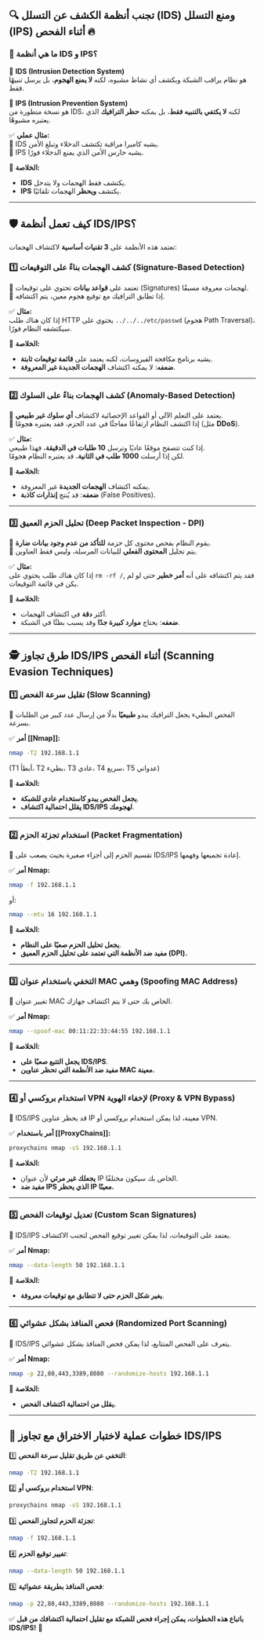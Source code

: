 ## **🔍 تجنب أنظمة الكشف عن التسلل (IDS) ومنع التسلل (IPS) أثناء الفحص 🔥**

### **📌 ما هي أنظمة IDS و IPS؟**

🔹 **IDS (Intrusion Detection System)**  
هو نظام يراقب الشبكة ويكشف أي نشاط مشبوه، لكنه **لا يمنع الهجوم**، بل يرسل تنبيهًا فقط.

🔹 **IPS (Intrusion Prevention System)**  
هو نسخة متطورة من IDS، لكنه **لا يكتفي بالتنبيه فقط**، بل يمكنه **حظر الترافيك** الذي يعتبره مشبوهًا.

✅ **مثال عملي:**  
🔸 IDS يشبه كاميرا مراقبة تكتشف الدخلاء وتبلغ الأمن.  
🔸 IPS يشبه حارس الأمن الذي يمنع الدخلاء فورًا.

📌 **الخلاصة:**

- **IDS** يكتشف فقط الهجمات ولا يتدخل.
- **IPS** يكتشف **ويحظر** الهجمات تلقائيًا.

---

## **🛡️ كيف تعمل أنظمة IDS/IPS؟**

تعتمد هذه الأنظمة على **3 تقنيات أساسية** لاكتشاف الهجمات:

### **1️⃣ كشف الهجمات بناءً على التوقيعات (Signature-Based Detection)**

🔹 تعتمد على **قواعد بيانات** تحتوي على توقيعات (Signatures) لهجمات معروفة مسبقًا.  
🔹 إذا تطابق الترافيك مع توقيع هجوم معين، يتم اكتشافه.

✅ **مثال:**  
إذا كان هناك طلب HTTP يحتوي على `../../../etc/passwd` (هجوم Path Traversal)، سيكتشفه النظام فورًا.

📌 **الخلاصة:**

- يشبه برنامج مكافحة الفيروسات، لكنه يعتمد على **قائمة توقيعات ثابتة**.
- **ضعفه**: لا يمكنه اكتشاف **الهجمات الجديدة غير المعروفة**.

---

### **2️⃣ كشف الهجمات بناءً على السلوك (Anomaly-Based Detection)**

🔹 يعتمد على التعلم الآلي أو القواعد الإحصائية لاكتشاف **أي سلوك غير طبيعي**.  
🔹 إذا اكتشف النظام ارتفاعًا مفاجئًا في عدد الحزم، فقد يعتبره هجومًا (مثل **DDoS**).

✅ **مثال:**  
إذا كنت تتصفح موقعًا عاديًا وترسل **10 طلبات في الدقيقة**، فهذا طبيعي.  
لكن إذا أرسلت **1000 طلب في الثانية**، قد يعتبره النظام هجومًا.

📌 **الخلاصة:**

- يمكنه اكتشاف **الهجمات الجديدة** غير المعروفة.
- **ضعفه**: قد يُنتج **إنذارات كاذبة** (False Positives).

---

### **3️⃣ تحليل الحزم العميق (Deep Packet Inspection - DPI)**

🔹 يقوم النظام بفحص محتوى كل حزمة **للتأكد من عدم وجود بيانات ضارة**.  
🔹 يتم تحليل **المحتوى الفعلي** للبيانات المرسلة، وليس فقط العناوين.

✅ **مثال:**  
إذا كان هناك طلب يحتوي على `rm -rf /`, فقد يتم اكتشافه على أنه **أمر خطير** حتى لو لم يكن في قائمة التوقيعات.

📌 **الخلاصة:**

- أكثر **دقة** في اكتشاف الهجمات.
- **ضعفه**: يحتاج **موارد كبيرة جدًا** وقد يسبب بطئًا في الشبكة.

---

## **🕵️ طرق تجاوز IDS/IPS أثناء الفحص (Scanning Evasion Techniques)**

### **1️⃣ تقليل سرعة الفحص (Slow Scanning)**

🔹 الفحص البطيء يجعل الترافيك يبدو **طبيعيًا** بدلًا من إرسال عدد كبير من الطلبات بسرعة.

✅ **أمر [[Nmap]]:**

```bash
nmap -T2 192.168.1.1
```

(T1 أبطأ، T2 بطيء، T3 عادي، T4 سريع، T5 عدواني)

📌 **الخلاصة:**

- **يجعل الفحص يبدو كاستخدام عادي للشبكة**.
- **يقلل احتمالية اكتشاف IDS/IPS لهجومك**.

---

### **2️⃣ استخدام تجزئة الحزم (Packet Fragmentation)**

🔹 تقسيم الحزم إلى أجزاء صغيرة بحيث يصعب على IDS/IPS إعادة تجميعها وفهمها.

✅ **أمر Nmap:**

```bash
nmap -f 192.168.1.1
```

أو:

```bash
nmap --mtu 16 192.168.1.1
```

📌 **الخلاصة:**

- **يجعل تحليل الحزم صعبًا على النظام**.
- **مفيد ضد الأنظمة التي تعتمد على تحليل الحزم العميق (DPI).**

---

### **3️⃣ التخفي باستخدام عنوان MAC وهمي (Spoofing MAC Address)**

🔹 تغيير عنوان MAC الخاص بك حتى لا يتم اكتشاف جهازك.

✅ **أمر Nmap:**

```bash
nmap --spoof-mac 00:11:22:33:44:55 192.168.1.1
```

📌 **الخلاصة:**

- **يجعل التتبع صعبًا على IDS/IPS**.
- **مفيد ضد الأنظمة التي تحظر عناوين MAC معينة.**

---

### **4️⃣ استخدام بروكسي أو VPN لإخفاء الهوية (Proxy & VPN Bypass)**

🔹 IDS/IPS قد يحظر عناوين IP معينة، لذا يمكن استخدام بروكسي أو VPN.

✅ **أمر باستخدام [[ProxyChains]]:**

```bash
proxychains nmap -sS 192.168.1.1
```

📌 **الخلاصة:**

- **يجعلك غير مرئي** لأن عنوان IP الخاص بك سيكون مختلفًا.
- **مفيد ضد IPS الذي يحظر IP معينًا.**

---

### **5️⃣ تعديل توقيعات الفحص (Custom Scan Signatures)**

🔹 IDS/IPS يعتمد على التوقيعات، لذا يمكن تغيير توقيع الفحص لتجنب الاكتشاف.

✅ **أمر Nmap:**

```bash
nmap --data-length 50 192.168.1.1
```

📌 **الخلاصة:**

- **يغير شكل الحزم حتى لا تتطابق مع توقيعات معروفة**.

---

### **6️⃣ فحص المنافذ بشكل عشوائي (Randomized Port Scanning)**

🔹 IDS/IPS يتعرف على الفحص المتتابع، لذا يمكن فحص المنافذ بشكل عشوائي.

✅ **أمر Nmap:**

```bash
nmap -p 22,80,443,3389,8080 --randomize-hosts 192.168.1.1
```

📌 **الخلاصة:**

- **يقلل من احتمالية اكتشاف الفحص.**

---

## **🚀 خطوات عملية لاختبار الاختراق مع تجاوز IDS/IPS**

1️⃣ **التخفي عن طريق تقليل سرعة الفحص**:

```bash
nmap -T2 192.168.1.1
```

2️⃣ **استخدام بروكسي أو VPN**:

```bash
proxychains nmap -sS 192.168.1.1
```

3️⃣ **تجزئة الحزم لتجاوز الفحص**:

```bash
nmap -f 192.168.1.1
```

4️⃣ **تغيير توقيع الحزم**:

```bash
nmap --data-length 50 192.168.1.1
```

5️⃣ **فحص المنافذ بطريقة عشوائية**:

```bash
nmap -p 22,80,443,3389,8080 --randomize-hosts 192.168.1.1
```

✅ **باتباع هذه الخطوات، يمكن إجراء فحص للشبكة مع تقليل احتمالية اكتشافك من قبل IDS/IPS!** 🚀